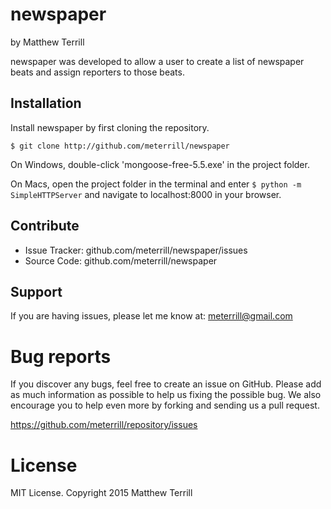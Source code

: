 newspaper
========

by Matthew Terrill

newspaper was developed to allow a user to create a list of newspaper beats and assign reporters to those beats.


Installation
------------

Install newspaper by first cloning the repository.  
```
$ git clone http://github.com/meterrill/newspaper
```

On Windows, double-click 'mongoose-free-5.5.exe' in the project folder. 

On Macs, open the project folder in the terminal and enter ```$ python -m SimpleHTTPServer``` and navigate to localhost:8000 in your browser.


Contribute
----------

- Issue Tracker: github.com/meterrill/newspaper/issues
- Source Code: github.com/meterrill/newspaper


Support
-------

If you are having issues, please let me know at: meterrill@gmail.com

Bug reports
===========

If you discover any bugs, feel free to create an issue on GitHub. Please add as much information as possible to help us fixing the possible bug. We also encourage you to help even more by forking and sending us a pull request.

https://github.com/meterrill/repository/issues

License
=======

MIT License. Copyright 2015 Matthew Terrill
